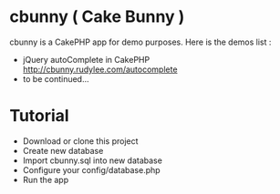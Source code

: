 # cbunny ( Cake Bunny ) #

cbunny is a CakePHP app for demo purposes. Here is the demos list :
* jQuery autoComplete in CakePHP http://cbunny.rudylee.com/autocomplete
* to be continued...

# Tutorial #
* Download or clone this project
* Create new database
* Import cbunny.sql into new database
* Configure your config/database.php
* Run the app